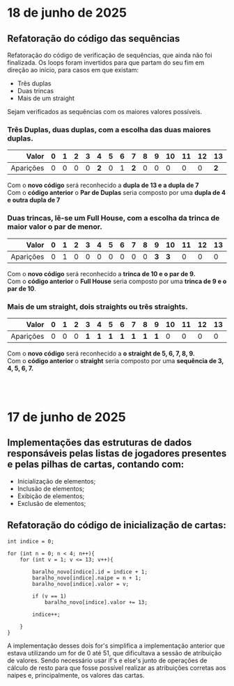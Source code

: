# 18 de junho de 2025

## Refatoração do código das sequências

Refatoração do código de verificação de sequências, que ainda não foi finalizada. Os loops foram invertidos para que partam do seu fim em direção ao início, para casos em que existam:

- Três duplas
- Duas trincas
- Mais de um straight

Sejam verificados as sequências com os maiores valores possíveis.  

### Três Duplas, duas duplas, com a escolha das duas maiores duplas.

| Valor    | 0 | 1 | 2 | 3 | 4 | 5 | 6 | 7 | 8 | 9 | 10 | 11 | 12 | 13 | 14 |
|---------:|---|---|---|---|---|---|---|---|---|---|----|----|----|----|----|
| Aparições| 0 | 0 | 0 | 0 | **2** | 0 | 1 | **2** | 0 | 0 | 0  | 0  | 0  | **2**  | 0  |

Com o **novo código** será reconhecido a **dupla de 13 e a dupla de 7**  
Com o **código anterior** o **Par de Duplas** seria composto por uma **dupla de 4 e outra dupla de 7**

### Duas trincas, lê-se um Full House, com a escolha da trinca de maior valor o par de menor.

| Valor    | 0 | 1 | 2 | 3 | 4 | 5 | 6 | 7 | 8 | 9 | 10 | 11 | 12 | 13 | 14 |
|---------:|---|---|---|---|---|---|---|---|---|---|----|----|----|----|----|
| Aparições| 0 | 1 | 0 | 0 | 0 | 0 | 0 | 0 | 0 | **3** | **3**  | 0  | 0  | 0  | 0  |

Com o **novo código** será reconhecido a **trinca de 10 e o par de 9.**  
Com o **código anterior** o **Full House** seria composto por uma **trinca de 9 e o par de 10**.  

### Mais de um straight, dois straights ou três straights.

| Valor     | 0 | 1 | 2 | 3 | 4 | 5 | 6 | 7 | 8 | 9 | 10 | 11 | 12 | 13 | 14 |
|----------:|---|---|---|---|---|---|---|---|---|---|----|----|----|----|----|
| Aparições | 0 | 0 | 0 | **1** | **1** | **1** | **1** | **1** | **1** | **1** | 0  | 0  | 0  | 0  | 0  |

Com o **novo código** será reconhecido a **o straight de 5, 6, 7, 8, 9.**  
Com o **código anterior** o **straight** seria composto por uma **sequência de 3, 4, 5, 6, 7.**

<br><br>

# 17 de junho de 2025

## Implementações das estruturas de dados responsáveis pelas listas de jogadores presentes e pelas pilhas de cartas, contando com:

- Inicialização de elementos;
- Inclusão de elementos;
- Exibição de elementos;
- Exclusão de elementos;
     
## Refatoração do código de inicialização de cartas:

```
int indice = 0;

for (int n = 0; n < 4; n++){
    for (int v = 1; v <= 13; v++){

        baralho_novo[indice].id = indice + 1;
        baralho_novo[indice].naipe = n + 1;
        baralho_novo[indice].valor = v;
        
        if (v == 1)
            baralho_novo[indice].valor += 13;

        indice++;
        
    }
}
```

A implementação desses dois for's simplifica a implementação anterior que estava utilizando um for de 0 até 51, que dificultava a sessão de atribuição de valores. Sendo necessário usar if's e else's junto de operações de cálculo de resto para que fosse possível realizar as atribuições corretas aos naipes e, principalmente, os valores das cartas.
